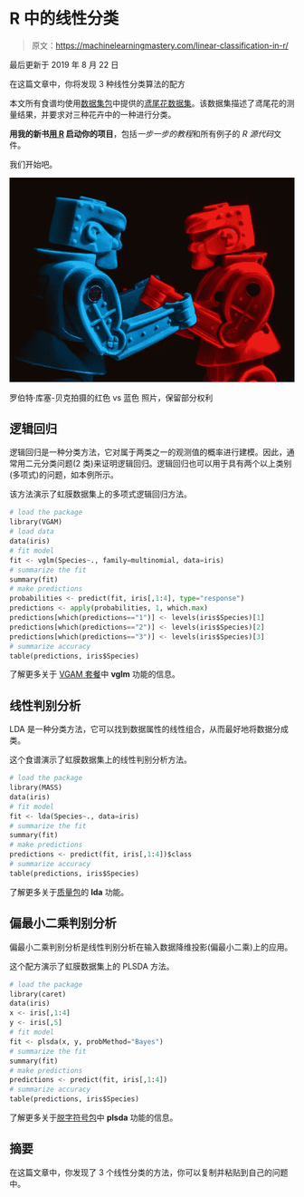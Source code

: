 # R 中的线性分类

> 原文：<https://machinelearningmastery.com/linear-classification-in-r/>

最后更新于 2019 年 8 月 22 日

在这篇文章中，你将发现 3 种线性分类算法的配方

本文所有食谱均使用[数据集包](http://stat.ethz.ch/R-manual/R-patched/library/datasets/html/00Index.html)中提供的[鸢尾花数据集](http://stat.ethz.ch/R-manual/R-patched/library/datasets/html/iris.html)。该数据集描述了鸢尾花的测量结果，并要求对三种花卉中的一种进行分类。

**用我的新书[用 R](https://machinelearningmastery.com/machine-learning-with-r/) 启动你的项目**，包括*一步一步的教程*和所有例子的 *R 源代码*文件。

我们开始吧。

[![binary classification](img/52a79b22ba070fca260bb8e599a45c53.png)](https://machinelearningmastery.com/wp-content/uploads/2014/07/binary-classification.jpg)

罗伯特·库塞-贝克拍摄的红色 vs 蓝色
照片，保留部分权利

## 逻辑回归

逻辑回归是一种分类方法，它对属于两类之一的观测值的概率进行建模。因此，通常用二元分类问题(2 类)来证明逻辑回归。逻辑回归也可以用于具有两个以上类别(多项式)的问题，如本例所示。

该方法演示了虹膜数据集上的多项式逻辑回归方法。

```py
# load the package
library(VGAM)
# load data
data(iris)
# fit model
fit <- vglm(Species~., family=multinomial, data=iris)
# summarize the fit
summary(fit)
# make predictions
probabilities <- predict(fit, iris[,1:4], type="response")
predictions <- apply(probabilities, 1, which.max)
predictions[which(predictions=="1")] <- levels(iris$Species)[1]
predictions[which(predictions=="2")] <- levels(iris$Species)[2]
predictions[which(predictions=="3")] <- levels(iris$Species)[3]
# summarize accuracy
table(predictions, iris$Species)
```

了解更多关于 [VGAM 套餐](https://cran.r-project.org/web/packages/VGAM/index.html)中 **vglm** 功能的信息。

## 线性判别分析

LDA 是一种分类方法，它可以找到数据属性的线性组合，从而最好地将数据分成类。

这个食谱演示了虹膜数据集上的线性判别分析方法。

```py
# load the package
library(MASS)
data(iris)
# fit model
fit <- lda(Species~., data=iris)
# summarize the fit
summary(fit)
# make predictions
predictions <- predict(fit, iris[,1:4])$class
# summarize accuracy
table(predictions, iris$Species)
```

了解更多关于[质量包](https://cran.r-project.org/web/packages/MASS/index.html)的 **lda** 功能。

## 偏最小二乘判别分析

偏最小二乘判别分析是线性判别分析在输入数据降维投影(偏最小二乘)上的应用。

这个配方演示了虹膜数据集上的 PLSDA 方法。

```py
# load the package
library(caret)
data(iris)
x <- iris[,1:4]
y <- iris[,5]
# fit model
fit <- plsda(x, y, probMethod="Bayes")
# summarize the fit
summary(fit)
# make predictions
predictions <- predict(fit, iris[,1:4])
# summarize accuracy
table(predictions, iris$Species)
```

了解更多关于[脱字符号包](https://cran.r-project.org/web/packages/caret/index.html)中 **plsda** 功能的信息。

## 摘要

在这篇文章中，你发现了 3 个线性分类的方法，你可以复制并粘贴到自己的问题中。